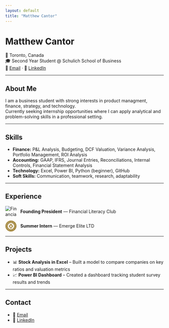 ```yaml
---
layout: default
title: "Matthew Cantor"
---
```


# Matthew Cantor
📍 Toronto, Canada  
🎓 Second Year Student @ Schulich School of Business  
📧 [Email](mailto:matthewcantor06@gmail.com) · 💼 [LinkedIn](https://www.linkedin.com/in/matthew-cantor-12a786334)

---

## About Me
I am a business student with strong interests in product managment, finance, strategy, and technology.  
Currently seeking internship opportunities where I can apply analytical and problem-solving skills in a professional setting.  

---

## Skills
- **Finance:** P&L Analysis, Budgeting, DCF Valuation, Variance Analysis, Portfolio Management, ROI Analysis
- **Accounting:** GAAP, IFRS, Journal Entries, Reconciliations, Internal Controls, Financial Statement Analysis  
- **Technology:** Excel, Power BI, Python (beginner), GitHub  
- **Soft Skills:** Communication, teamwork, research, adaptability  

---
<!-- EXPERIENCE-START -->
<style>
  .experience-list { margin: 0; padding: 0; list-style: none; }
  .experience-item {
    display: flex; align-items: center; gap: 12px;
    margin: 10px 0; line-height: 1.3;
  }
  .experience-item img {
    width: 36px; height: 36px; object-fit: contain;
    image-rendering: -webkit-optimize-contrast;
  }
  @media (prefers-color-scheme: dark) {
    .experience-item img { background: #fff; border-radius: 4px; padding: 2px; }
  }
</style>

<h2 id="experience">Experience</h2>
<ul class="experience-list">
  <li class="experience-item">
    <img src="whitelogo(1).jpg" alt="Financial Literacy Club logo">
    <div><strong>Founding President</strong> — Financial Literacy Club</div>
  </li>
  <li class="experience-item">
    <img src="emerge.png" alt="Emerge Elite LTD logo">
    <div><strong>Summer Intern</strong> — Emerge Elite LTD</div>
  </li>
</ul>
<!-- EXPERIENCE-END -->

---

## Projects
- 📊 **Stock Analysis in Excel** – Built a model to compare companies on key ratios and valuation metrics  
- 📈 **Power BI Dashboard** – Created a dashboard tracking student survey results and trends  

---

## Contact
- 📧 [Email](mailto:matthewcantor06@gmail.com)  
- 💼 [LinkedIn](https://www.linkedin.com/in/matthew-cantor-12a786334)
